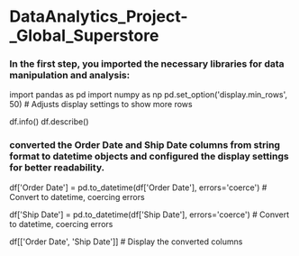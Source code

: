 # DataAnalytics_Project-_Global_Superstore
### In the first step, you imported the necessary libraries for data manipulation and analysis:
import pandas as pd
import numpy as np
pd.set_option('display.min_rows', 50)  # Adjusts display settings to show more rows

df.info()
df.describe()
### converted the Order Date and Ship Date columns from string format to datetime objects and configured the display settings for better readability.

df['Order Date'] = pd.to_datetime(df['Order Date'], errors='coerce')  # Convert to datetime, coercing errors

df['Ship Date'] = pd.to_datetime(df['Ship Date'], errors='coerce')  # Convert to datetime, coercing errors

df[['Order Date', 'Ship Date']]  # Display the converted columns


